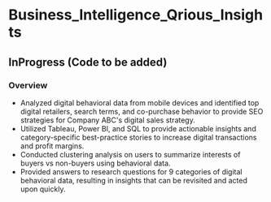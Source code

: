 # Business_Intelligence_Qrious_Insights

## InProgress (Code to be added)

### Overview

* Analyzed digital behavioral data from mobile devices and identified top digital retailers, search terms, and co-purchase behavior to provide SEO strategies for Company ABC's digital sales strategy.
* Utilized Tableau, Power BI, and SQL to provide actionable insights and category-specific best-practice stories to increase digital transactions and profit margins.
* Conducted clustering analysis on users to summarize interests of buyers vs non-buyers using behavioral data.
* Provided answers to research questions for 9 categories of digital behavioral data, resulting in insights that can be revisited and acted upon quickly.

